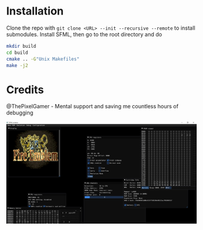 # Installation
Clone the repo with `git clone <URL> --init --recursive --remote` to install submodules. Install SFML, then go to the root directory and do
```sh
mkdir build
cd build
cmake .. -G"Unix Makefiles"
make -j2
```

# Credits
@ThePixelGamer - Mental support and saving me countless hours of debugging

![Alt text](/resources/thracia.png?raw=true "Fire Emblem: Thracia 776")